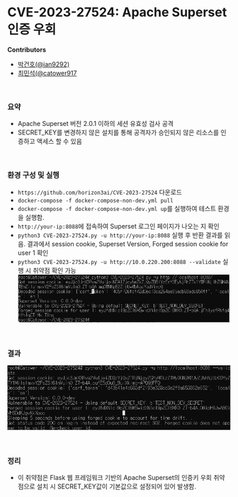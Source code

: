 # CVE-2023-27524: Apache Superset 인증 우회


**Contributors**

-   [박건호(@ian9292)](https://github.com/ian9292)
-   [최민석(@catower917](httpsL//github.com/catower917)

<br/>

### 요약

-   Apache Superset 버전 2.0.1 이하의 세션 유효성 검사 공격
-   SECRET_KEY를 변경하지 않은 설치를 통해 공격자가 승인되지 않은 리소스를 인증하고 액세스 할 수 있음

<br/>

### 환경 구성 및 실행

-   `https://github.com/horizon3ai/CVE-2023-27524` 다운로드
-   `docker-compose -f docker-compose-non-dev.yml pull`
-   `docker-compose -f docker-compose-non-dev.yml up`를 실행하여 테스트 환경을 실행함.
-   `http://your-ip:8088`에 접속하여 Superset 로그인 페이지가 나오는 지 확인
-   `python3 CVE-2023-27524.py -u http://your-ip:8088` 실행 후 반환 결과를 읽음. 결과에서 session cookie, Superset Version, Forged session cookie for user 1 확인
-   `python3 CVE-2023-27524.py -u http://10.0.220.200:8088 --validate` 실행 시 취약점 확인 가능
![](1.png)

<br/>

### 결과

![](2.png)

<br/>

### 정리

-   이 취약점은 Flask 웹 프레임워크 기반의 Apache Superset의 인증키 우회 취약점으로 설치 시 SECRET_KEY값이 기본값으로 설정되어 있어 발생함. 

